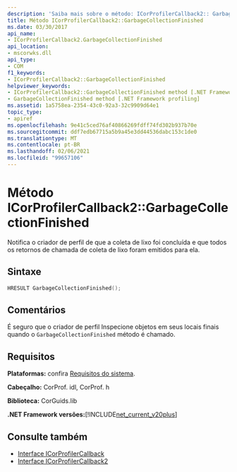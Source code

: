 ```yaml
---
description: 'Saiba mais sobre o método: ICorProfilerCallback2:: GarbageCollectionFinished'
title: Método ICorProfilerCallback2::GarbageCollectionFinished
ms.date: 03/30/2017
api_name:
- ICorProfilerCallback2.GarbageCollectionFinished
api_location:
- mscorwks.dll
api_type:
- COM
f1_keywords:
- ICorProfilerCallback2::GarbageCollectionFinished
helpviewer_keywords:
- ICorProfilerCallback2::GarbageCollectionFinished method [.NET Framework profiling]
- GarbageCollectionFinished method [.NET Framework profiling]
ms.assetid: 1a5758ea-2354-43c0-92a3-32c9909d64e1
topic_type:
- apiref
ms.openlocfilehash: 9e41c5ced76af40866269fdff74fd302b937b70e
ms.sourcegitcommit: ddf7edb67715a5b9a45e3dd44536dabc153c1de0
ms.translationtype: MT
ms.contentlocale: pt-BR
ms.lasthandoff: 02/06/2021
ms.locfileid: "99657106"
---
```

# <a name="icorprofilercallback2garbagecollectionfinished-method"></a>Método ICorProfilerCallback2::GarbageCollectionFinished

Notifica o criador de perfil de que a coleta de lixo foi concluída e que todos os retornos de chamada de coleta de lixo foram emitidos para ela.  
  
## <a name="syntax"></a>Sintaxe  
  
```cpp  
HRESULT GarbageCollectionFinished();  
```  
  
## <a name="remarks"></a>Comentários  

 É seguro que o criador de perfil Inspecione objetos em seus locais finais quando o `GarbageCollectionFinished` método é chamado.  
  
## <a name="requirements"></a>Requisitos  

 **Plataformas:** confira [Requisitos do sistema](../../get-started/system-requirements.md).  
  
 **Cabeçalho:** CorProf. idl, CorProf. h  
  
 **Biblioteca:** CorGuids.lib  
  
 **.NET Framework versões:**[!INCLUDE[net_current_v20plus](../../../../includes/net-current-v20plus-md.md)]  
  
## <a name="see-also"></a>Consulte também

- [Interface ICorProfilerCallback](icorprofilercallback-interface.md)
- [Interface ICorProfilerCallback2](icorprofilercallback2-interface.md)
